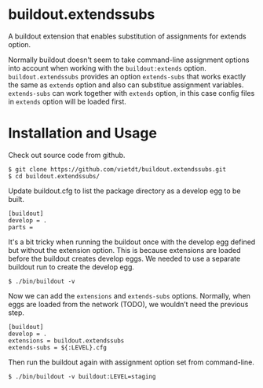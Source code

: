 # buildout.extendssubs
A buildout extension that enables substitution of assignments for extends option.

Normally buildout doesn't seem to take command-line assignment options into account when working with the ``buildout:extends`` option. ``buildout.extendssubs`` provides an option ``extends-subs`` that works exactly the same as ``extends`` option and also can substitue assignment variables. ``extends-subs`` can work together with ``extends`` option, in this case config files in ``extends`` option will be loaded first.

Installation and Usage
======================

Check out source code from github.

    $ git clone https://github.com/vietdt/buildout.extendssubs.git
    $ cd buildout.extendssubs/
    
Update buildout.cfg to list the package directory as a develop egg to be built.

    [buildout]
    develop = .
    parts =
    
It's a bit tricky when running the buildout once with the develop egg defined but without the extension option. This is because extensions are loaded before the buildout creates develop eggs. We needed to use a separate buildout run to create the develop egg.

    $ ./bin/buildout -v
    
Now we can add the ``extensions`` and ``extends-subs`` options. Normally, when eggs are loaded from the network (TODO), we wouldn’t need the previous step.

    [buildout]
    develop = .
    extensions = buildout.extendssubs
    extends-subs = ${:LEVEL}.cfg

Then run the buildout again with assignment option set from command-line.

    $ ./bin/buildout -v buildout:LEVEL=staging
    
